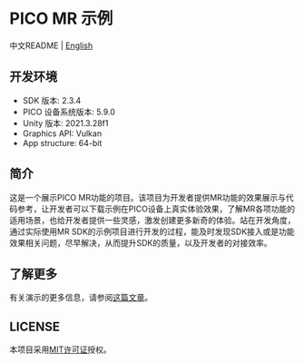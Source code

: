 # PICO MR 示例

中文README | [English](./README.md)

## 开发环境

- SDK 版本: 2.3.4
- PICO 设备系统版本: 5.9.0
- Unity 版本: 2021.3.28f1
- Graphics API: Vulkan
- App structure: 64-bit

## 简介

这是一个展示PICO MR功能的项目。该项目为开发者提供MR功能的效果展示与代码参考，让开发者可以下载示例在PICO设备上真实体验效果，了解MR各项功能的适用场景，也给开发者提供一些灵感，激发创建更多新奇的体验。站在开发角度，通过实际使用MR SDK的示例项目进行开发的过程，能及时发现SDK接入或是功能效果相关问题，尽早解决，从而提升SDK的质量，以及开发者的对接效率。

## 了解更多

有关演示的更多信息，请参阅[这篇文章]()。

## LICENSE

本项目采用[MIT许可证](./License.md)授权。
